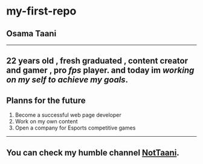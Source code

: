 # my-first-repo
## Osama Taani
---------------	
22 years old , fresh graduated , content creator and __gamer__ , pro *fps* player.
and today im ***working on my self to achieve my goals***.
---------------
## Planns for the future 
1. Become a successful web page developer
2. Work on my own content 
3. Open a company for Esports competitive games
---------------
You can check my humble channel [NotTaani](https://www.youtube.com/@nottaani ).
---------------

